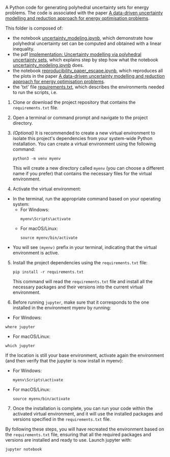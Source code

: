 A Python code for generating polyhedral uncertainty sets for energy problems.
The code is associated with the paper [A data-driven uncertainty modelling and reduction approach for energy optimisation problems](https://arxiv.org/abs/2212.01478).

This folder is composed of:
- the notebook [uncertainty_modeling.ipynb](https://github.com/julien-vaes/uncertainty_modelling_for_energy/blob/master/uncertainty_modeling.ipynb),
which demonstrate how polyhedral uncertainty set can be computed and obtained with a linear inequality.
- the pdf [Implementation: Uncertainty modelling via polyhedral uncertainty sets](https://github.com/julien-vaes/uncertainty_modelling_for_energy/blob/master/pus_implementation.pdf),
which explains step by step how what the notebook [uncertainty_modeling.ipynb](https://github.com/julien-vaes/uncertainty_modelling_for_energy/blob/master/uncertainty_modeling.ipynb) does.
- the notebook [reproducibility_paper_escape.ipynb](https://github.com/julien-vaes/uncertainty_modelling_for_energy/blob/master/reproducibility_paper_escape.ipynb),
which reproduces all the plots in the paper [A data-driven uncertainty modelling and reduction approach for energy optimisation problems](https://arxiv.org/abs/2212.01478).
- the 'txt' file [requirements.txt](https://github.com/julien-vaes/uncertainty_modelling_for_energy/blob/master/requirements.txt),
which describes the environments needed to run the scripts, i.e.
  
1. Clone or download the project repository that contains the `requirements.txt` file.

2. Open a terminal or command prompt and navigate to the project directory.

3. *(Optional)* It is recommended to create a new virtual environment to isolate this project's dependencies from your system-wide Python installation. You can create a virtual environment using the following command:

   `python3 -m venv myenv`

   This will create a new directory called `myenv` (you can choose a different name if you prefer) that contains the necessary files for the virtual environment.

4. Activate the virtual environment:
- In the terminal, run the appropriate command based on your operating system:
  - For Windows:
    ```
    myenv\Scripts\activate
    ```
  - For macOS/Linux:
    ```
    source myenv/bin/activate
    ```
- You will see `(myenv)` prefix in your terminal, indicating that the virtual environment is active.

5. Install the project dependencies using the `requirements.txt` file:

   `pip install -r requirements.txt`

   This command will read the `requirements.txt` file and install all the necessary packages and their versions into the current virtual environment.
6. Before running ```jupyter```, make sure that it corresponds to the one installed in the environment myenv by running:
- For Windows:
```
where jupyter
```
- For macOS/Linux:
```
which jupyter
```
If the location is still your base environment, activate again the environment (and then verify that the jupyter is now install in myenv):
- For Windows:
  ```
  myenv\Scripts\activate
  ```
- For macOS/Linux:
  ```
  source myenv/bin/activate
  ```

7. Once the installation is complete, you can run your code within the activated virtual environment, and it will use the installed packages and versions specified in the `requirements.txt` file.

By following these steps, you will have recreated the environment based on the `requirements.txt` file, ensuring that all the required packages and versions are installed and ready to use.
Launch jupyter with:
```
jupyter notebook
```
